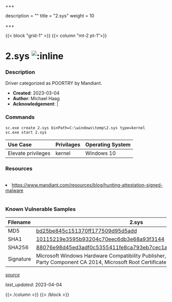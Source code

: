 +++

description = ""
title = "2.sys"
weight = 10

+++


{{< block "grid-1" >}}
{{< column "mt-2 pt-1">}}


# 2.sys ![:inline](/images/twitter_verified.png) 


### Description

Driver categorized as POORTRY by Mandiant.

- **Created**: 2023-03-04
- **Author**: Michael Haag
- **Acknowledgement**:  | [](https://twitter.com/)

### Commands

```
sc.exe create 2.sys binPath=C:\windows\temp\2.sys type=kernel
sc.exe start 2.sys
```

| Use Case | Privilages | Operating System | 
|:---- | ---- | ---- |
| Elevate privileges | kernel | Windows 10 |

### Resources
<br>
<li><a href="https://www.mandiant.com/resources/blog/hunting-attestation-signed-malware">https://www.mandiant.com/resources/blog/hunting-attestation-signed-malware</a></li>
<br>

### Known Vulnerable Samples

| Filename | 2.sys |
|:---- | ---- | 
| MD5 | <a href="https://www.virustotal.com/gui/file/bd25be845c151370ff177509d95d5add">bd25be845c151370ff177509d95d5add</a> |
| SHA1 | <a href="https://www.virustotal.com/gui/file/10115219e3595b93204c70eec6db3e68a93f3144">10115219e3595b93204c70eec6db3e68a93f3144</a> |
| SHA256 | <a href="https://www.virustotal.com/gui/file/88076e98d45ed3adf0c5355411fe8ca793eb7cec1a1c61f5e1ec337eae267463">88076e98d45ed3adf0c5355411fe8ca793eb7cec1a1c61f5e1ec337eae267463</a> |
| Signature | Microsoft Windows Hardware Compatibility Publisher, Microsoft Windows Third Party Component CA 2014, Microsoft Root Certificate Authority 2010   |


[*source*](https://github.com/magicsword-io/LOLDrivers/tree/main/yaml/2.sys.yml)

*last_updated:* 2023-04-04








{{< /column >}}
{{< /block >}}

